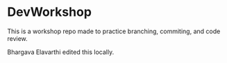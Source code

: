 # DevWorkshop
This is a workshop repo made to practice branching, commiting, and code review.


Bhargava Elavarthi edited this locally.
